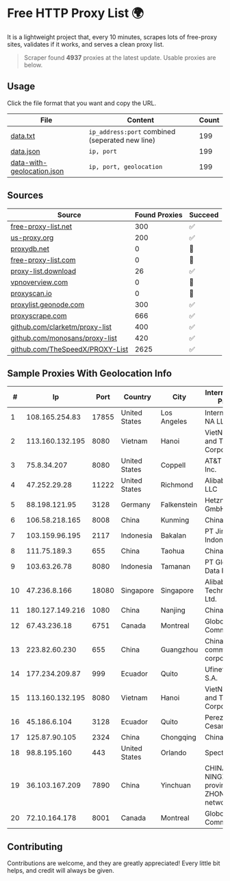 
# Free HTTP Proxy List 🌍

It is a lightweight project that, every 10 minutes, scrapes lots of free-proxy sites, validates if it works, and serves a clean proxy list.


> Scraper found **4937** proxies at the latest update. Usable proxies are below.

## Usage

Click the file format that you want and copy the URL.


|File|Content|Count|
|----|-------|-----|
|[data.txt](https://raw.githubusercontent.com/themiralay/Proxy-List-World/master/data.txt)|`ip_address:port` combined (seperated new line)|199|
|[data.json](https://raw.githubusercontent.com/themiralay/Proxy-List-World/master/data.json)|`ip, port`|199|
|[data-with-geolocation.json](https://raw.githubusercontent.com/themiralay/Proxy-List-World/master/data-with-geolocation.json)|`ip, port, geolocation`|199|

## Sources

|Source|Found Proxies|Succeed|
|------|-------------|-------|
|[free-proxy-list.net](https://free-proxy-list.net)|300|✅|
|[us-proxy.org](https://www.us-proxy.org)|200|✅|
|[proxydb.net](http://proxydb.net)|0|🚫|
|[free-proxy-list.com](https://free-proxy-list.com/?page=&port=&type%5B%5D=http&type%5B%5D=https&up_time=0&search=Search)|0|🚫|
|[proxy-list.download](https://www.proxy-list.download/HTTP)|26|✅|
|[vpnoverview.com](https://vpnoverview.com/privacy/anonymous-browsing/free-proxy-servers)|0|🚫|
|[proxyscan.io](https://www.proxyscan.io)|0|🚫|
|[proxylist.geonode.com](https://proxylist.geonode.com/api/proxy-list?limit=300&page=1&sort_by=lastChecked&sort_type=desc&protocols=http,https)|300|✅|
|[proxyscrape.com](https://api.proxyscrape.com/v2/?request=displayproxies&protocol=http&timeout=10000&country=all&ssl=all&anonymity=all)|666|✅|
|[github.com/clarketm/proxy-list](https://raw.githubusercontent.com/clarketm/proxy-list/master/proxy-list-raw.txt)|400|✅|
|[github.com/monosans/proxy-list](https://raw.githubusercontent.com/monosans/proxy-list/main/proxies/http.txt)|420|✅|
|[github.com/TheSpeedX/PROXY-List](https://raw.githubusercontent.com/TheSpeedX/PROXY-List/master/http.txt)|2625|✅|


## Sample Proxies With Geolocation Info

|#|Ip|Port|Country|City|Internet Service Provider|
|-|--|----|-------|----|-------------------------|
|1|108.165.254.83|17855|United States|Los Angeles|Internet Utilities NA LLC|
|2|113.160.132.195|8080|Vietnam|Hanoi|VietNam Post and Telecom Corporation|
|3|75.8.34.207|8080|United States|Coppell|AT&T Services, Inc.|
|4|47.252.29.28|11222|United States|Richmond|Alibaba Cloud LLC|
|5|88.198.121.95|3128|Germany|Falkenstein|Hetzner Online GmbH|
|6|106.58.218.165|8008|China|Kunming|Chinanet|
|7|103.159.96.195|2117|Indonesia|Bakalan|PT Jinde Grup Indonesia|
|8|111.75.189.3|655|China|Taohua|Chinanet|
|9|103.63.26.78|8080|Indonesia|Tamanan|PT Global Media Data Prima|
|10|47.236.8.166|18080|Singapore|Singapore|Alibaba (US) Technology Co., Ltd.|
|11|180.127.149.216|1080|China|Nanjing|Chinanet|
|12|67.43.236.18|6751|Canada|Montreal|GloboTech Communications|
|13|223.82.60.230|655|China|Guangzhou|China Mobile communications corporation|
|14|177.234.209.87|999|Ecuador|Quito|Ufinet Panama S.A.|
|15|113.160.132.195|8080|Vietnam|Hanoi|VietNam Post and Telecom Corporation|
|16|45.186.6.104|3128|Ecuador|Quito|Perez Tito Julio Cesar|
|17|125.87.90.105|2324|China|Chongqing|China Telecom|
|18|98.8.195.160|443|United States|Orlando|Spectrum|
|19|36.103.167.209|7890|China|Yinchuan|CHINANET NINGXIA province ZHONGWEI IDC network|
|20|72.10.164.178|8001|Canada|Montreal|GloboTech Communications|



## Contributing

Contributions are welcome, and they are greatly appreciated! Every
little bit helps, and credit will always be given.

